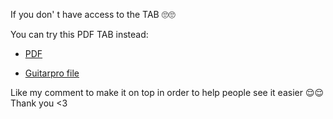 If you don' t have access to the TAB 🙄🙄

You can try this PDF TAB instead:

- [PDF](https://github.com/KevinNitroG/Public-Stuff/raw/GuitarTAB/Like%20a%20Star%20-%20Youngso%20Kim/Youngso%20Kim%20-%20Like%20A%20Star%20-%20Edited%20by%20KevinNitro.pdf)

- [Guitarpro file](https://github.com/KevinNitroG/Public-Stuff/raw/GuitarTAB/Like%20a%20Star%20-%20Youngso%20Kim/Youngso%20Kim%20-%20Like%20A%20Star.gp)

Like my comment to make it on top in order to help people see it easier 😌😌 Thank you <3
